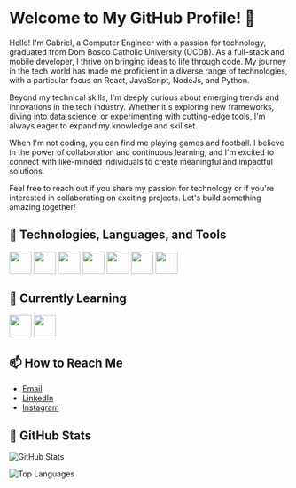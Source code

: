 # Welcome to My GitHub Profile! 👋

Hello! I'm Gabriel, a Computer Engineer with a passion for technology, graduated from Dom Bosco Catholic University (UCDB). As a full-stack and mobile developer, I thrive on bringing ideas to life through code. My journey in the tech world has made me proficient in a diverse range of technologies, with a particular focus on React, JavaScript, NodeJs, and Python.

Beyond my technical skills, I'm deeply curious about emerging trends and innovations in the tech industry. Whether it's exploring new frameworks, diving into data science, or experimenting with cutting-edge tools, I'm always eager to expand my knowledge and skillset.

When I'm not coding, you can find me playing games and football. I believe in the power of collaboration and continuous learning, and I'm excited to connect with like-minded individuals to create meaningful and impactful solutions.

Feel free to reach out if you share my passion for technology or if you're interested in collaborating on exciting projects. Let's build something amazing together!

## 🔧 Technologies, Languages, and Tools

<img loading="lazy" src="https://cdn.jsdelivr.net/gh/devicons/devicon@latest/icons/javascript/javascript-plain.svg" width="40" height="40"/> <img loading="lazy" src="https://cdn.jsdelivr.net/gh/devicons/devicon@latest/icons/nodejs/nodejs-original-wordmark.svg" width="40" height="40"/> <img loading="lazy" src="https://cdn.jsdelivr.net/gh/devicons/devicon@latest/icons/npm/npm-original-wordmark.svg" width="40" height="40"/> <img loading="lazy" src="https://cdn.jsdelivr.net/gh/devicons/devicon@latest/icons/react/react-original.svg" width="40" height="40"/> <img loading="lazy" src="https://cdn.jsdelivr.net/gh/devicons/devicon@latest/icons/python/python-original.svg" width="40" height="40"/> <img loading="lazy" src="https://cdn.jsdelivr.net/gh/devicons/devicon@latest/icons/html5/html5-plain-wordmark.svg" width="40" height="40"/> <img loading="lazy" src="https://cdn.jsdelivr.net/gh/devicons/devicon@latest/icons/css3/css3-plain-wordmark.svg" width="40" height="40"/>


## 🌱 Currently Learning

<img loading="lazy" src="https://cdn.jsdelivr.net/gh/devicons/devicon@latest/icons/typescript/typescript-plain.svg" width="40" height="40"/> <img loading="lazy" src="https://cdn.jsdelivr.net/gh/devicons/devicon@latest/icons/jest/jest-plain.svg" width="40" height="40"/>

## 📫 How to Reach Me

- [Email](gabrielbl79@gmail.com)
- [LinkedIn](https://www.linkedin.com/in/gabriel-barboza-lucas-/)
- [Instagram](your_twitter)

## 🚀 GitHub Stats

![GitHub Stats](https://github-readme-stats.vercel.app/api?username=GabrielBLucas11&show_icons=true&theme=radical)

![Top Languages](https://github-readme-stats.vercel.app/api/top-langs/?username=GabrielBLucas11&layout=compact&theme=radical)
